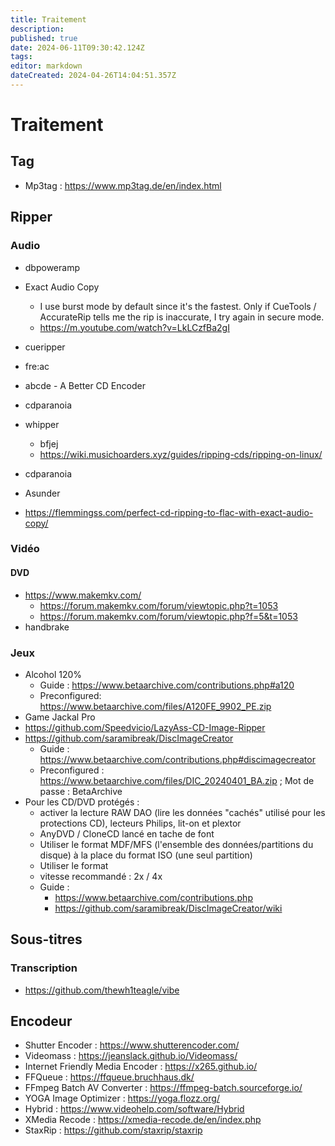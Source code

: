 ```yaml
---
title: Traitement
description: 
published: true
date: 2024-06-11T09:30:42.124Z
tags: 
editor: markdown
dateCreated: 2024-04-26T14:04:51.357Z
---
```


# Traitement

## Tag

- Mp3tag : <https://www.mp3tag.de/en/index.html>

## Ripper

### Audio

- dbpoweramp
- Exact Audio Copy
  - I use burst mode by default since it's the fastest. Only if CueTools / AccurateRip tells me the rip is inaccurate, I try again in secure mode.
  - https://m.youtube.com/watch?v=LkLCzfBa2gI
- cueripper
- fre:ac
- abcde - A Better CD Encoder
- cdparanoia
- whipper
  - bfjej
  - https://wiki.musichoarders.xyz/guides/ripping-cds/ripping-on-linux/
- cdparanoia
- Asunder

- <https://flemmingss.com/perfect-cd-ripping-to-flac-with-exact-audio-copy/>

### Vidéo

#### DVD

- https://www.makemkv.com/
  - https://forum.makemkv.com/forum/viewtopic.php?t=1053
  - https://forum.makemkv.com/forum/viewtopic.php?f=5&t=1053
- handbrake

### Jeux

- Alcohol 120%
	- Guide : <https://www.betaarchive.com/contributions.php#a120>
	- Preconfigured: <https://www.betaarchive.com/files/A120FE_9902_PE.zip>
- Game Jackal Pro
- <https://github.com/Speedvicio/LazyAss-CD-Image-Ripper>
- <https://github.com/saramibreak/DiscImageCreator>
	- Guide : <https://www.betaarchive.com/contributions.php#discimagecreator>
	- Preconfigured : <https://www.betaarchive.com/files/DIC_20240401_BA.zip> ; Mot de passe : BetaArchive
- Pour les CD/DVD protégés :
	- activer la lecture RAW DAO (lire les données "cachés" utilisé pour les protections CD), lecteurs Philips, lit-on et plextor
	- AnyDVD / CloneCD lancé en tache de font
  - Utiliser le format MDF/MFS (l'ensemble des données/partitions du disque) à la place du format ISO (une seul partition)
  - Utiliser le format 
  - vitesse recommandé : 2x / 4x
  - Guide :
  	- <https://www.betaarchive.com/contributions.php>
    - <https://github.com/saramibreak/DiscImageCreator/wiki>
  

## Sous-titres

### Transcription

- <https://github.com/thewh1teagle/vibe>

## Encodeur

- Shutter Encoder : <https://www.shutterencoder.com/>
- Videomass : <https://jeanslack.github.io/Videomass/>
- Internet Friendly Media Encoder : <https://x265.github.io/>
- FFQueue : <https://ffqueue.bruchhaus.dk/>
- FFmpeg Batch AV Converter : <https://ffmpeg-batch.sourceforge.io/>
- YOGA Image Optimizer : <https://yoga.flozz.org/>
- Hybrid : <https://www.videohelp.com/software/Hybrid>
- XMedia Recode : <https://xmedia-recode.de/en/index.php>
- StaxRip : <https://github.com/staxrip/staxrip>
